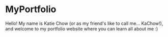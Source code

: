 # MyPortfolio

Hello! My name is Katie Chow (or as my friend's like to call me... KaChow!), and welcome to my portfolio website where you can learn all about me :)
